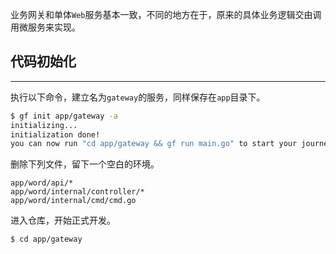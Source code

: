 业务网关和单体`Web`服务基本一致，不同的地方在于，原来的具体业务逻辑交由调用微服务来实现。

## 代码初始化
---
执行以下命令，建立名为`gateway`的服务，同样保存在`app`目录下。

```bash
$ gf init app/gateway -a
initializing...
initialization done! 
you can now run "cd app/gateway && gf run main.go" to start your journey, enjoy!
```

删除下列文件，留下一个空白的环境。
```text
app/word/api/*
app/word/internal/controller/*
app/word/internal/cmd/cmd.go
```

进入仓库，开始正式开发。
```bash
$ cd app/gateway
```